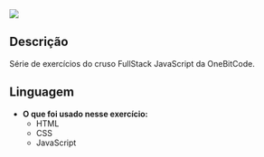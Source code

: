 <img src="https://scontent.fgig4-1.fna.fbcdn.net/v/t1.6435-9/193246130_1457676957898006_1689293267663486377_n.png?_nc_cat=102&ccb=1-7&_nc_sid=300f58&_nc_ohc=Ao3UyAnoBn0AX8nyZgC&_nc_ht=scontent.fgig4-1.fna&oh=00_AfD31ZCI6W6XO9W1Cdo2RY7-FFsJ7ycc-p8jpUvrCHK0ng&oe=659591BC">

## Descrição

Série de exercícios do cruso FullStack JavaScript da OneBitCode.

## Linguagem

- **O que foi usado nesse exercício:**
  - HTML
  - CSS
  - JavaScript
